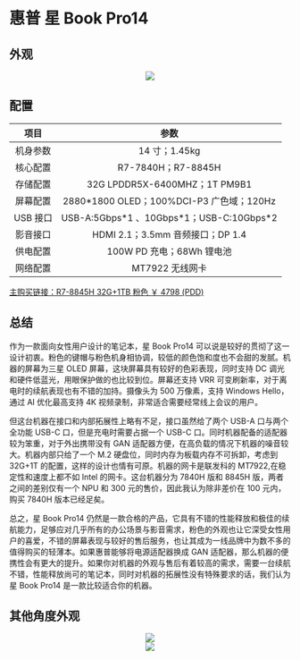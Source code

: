 # 惠普 星 Book Pro14

## 外观

<div style="margin: 0 auto; text-align: center; width: 70%"><img src="./assets/星bookpro14%201.png" /></div>

## 配置

|   项目   |                    参数                     |
| :------: | :-----------------------------------------: |
| 机身参数 |                14 寸；1.45kg                |
| 核心配置 |             R7-7840H；R7-8845H              |
| 存储配置 |        32G LPDDR5X-6400MHZ；1T PM9B1        |
| 屏幕配置 |  2880\*1800 OLED；100%DCI-P3 广色域；120Hz  |
| USB 接口 | USB-A:5Gbps\*1 、10Gbps\*1；USB-C:10Gbps\*2 |
| 影音接口 |      HDMI 2.1；3.5mm 音频接口；DP 1.4       |
| 供电配置 |          100W PD 充电；68Wh 锂电池          |
| 网络配置 |               MT7922 无线网卡               |

[主购买链接：R7-8845H 32G+1TB 粉色 ￥ 4798 (PDD)](https://mobile.yangkeduo.com/goods1.html?ps=ItwXIXT9IZ)

## 总结

作为一款面向女性用户设计的笔记本，星 Book Pro14 可以说是较好的贯彻了这一设计初衷。粉色的键帽与粉色机身相协调，较低的颜色饱和度也不会甜的发腻。机器的屏幕为三星 OLED 屏幕，这块屏幕具有较好的色彩表现，同时支持 DC 调光和硬件低蓝光，用眼保护做的也比较到位。屏幕还支持 VRR 可变刷新率，对于离电时的续航表现也有不错的加持。摄像头为 500 万像素，支持 Windows Hello，通过 AI 优化最高支持 4K 视频录制，非常适合需要经常线上会议的用户。

但这台机器在接口和内部拓展性上略有不足，接口虽然给了两个 USB-A 口与两个全功能 USB-C 口，但是充电时需要占据一个 USB-C 口。同时机器配备的适配器较为笨重，对于外出携带没有 GAN 适配器方便，在高负载的情况下机器的噪音较大。机器内部只给了一个 M.2 硬盘位，同时内存为板载内存不可拆卸，考虑到 32G+1T 的配置，这样的设计也情有可原。机器的网卡是联发科的 MT7922,在稳定性和速度上都不如 Intel 的网卡。这台机器分为 7840H 版和 8845H 版，两者之间的差别仅有一个 NPU 和 300 元的售价，因此我认为除非差价在 100 元内，购买 7840H 版本已经足矣。

总之，星 Book Pro14 仍然是一款合格的产品，它具有不错的性能释放和极佳的续航能力，足够应对几乎所有的办公场景与影音需求，粉色的外观也让它深受女性用户的喜爱，不错的屏幕表现与较好的售后服务，也让其成为一线品牌中为数不多的值得购买的轻薄本。如果惠普能够将电源适配器换成 GAN 适配器，那么机器的便携性会有更大的提升。如果你对机器的外观与售后有着较高的需求，需要一台续航不错，性能释放尚可的笔记本，同时对机器的拓展性没有特殊要求的话，我们认为星 Book Pro14 是一款比较适合你的机器。

## 其他角度外观

<div style="margin: 0 auto; text-align: center; width: 75%"><img src="./assets/星bookpro14%202.png" /></div>

<div style="margin: 0 auto; text-align: center; width: 75%"><img src="./assets/星bookpro14%203.png" /></div>
